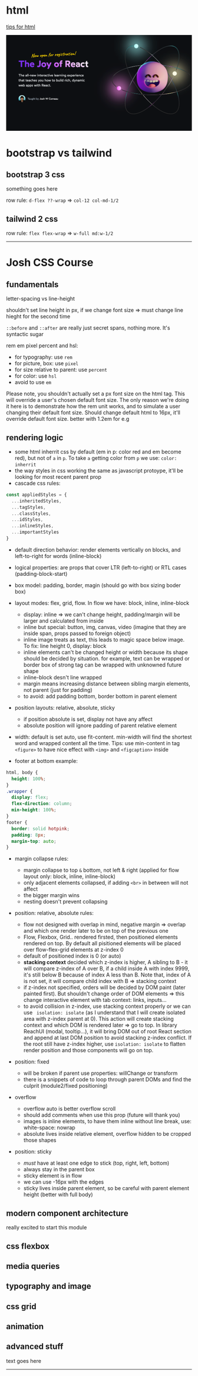 # html

[tips for html](https://markodenic.com/html-tips/)

![joy of react](./attachments/20240125-joy-of-react.png)

# bootstrap vs tailwind 

## bootstrap 3 css

something goes here

row rule: `d-flex ??-wrap` => `col-12 col-md-1/2`

## tailwind 2 css

row rule: `flex flex-wrap` => `w-full md:w-1/2`

---

# Josh CSS Course

## fundamentals

letter-spacing vs line-height

shouldn't set line height in px, if we change font size => must change line hieght for the second time

`::before` and `::after` are really just secret spans, nothing more. It's syntactic sugar

rem em pixel percent and hsl:

- for typography: use `rem`
- for picture, box: use `pixel`
- for size relative to parent: use `percent`
- for color: use `hsl`
- avoid to use `em`

Please note, you shouldn't actually set a px font size on the html tag. This will override a user's chosen default font size. The only reason we're doing it here is to demonstrate how the rem unit works, and to simulate a user changing their default font size. Should change default html to 16px, it'll override default font size. better with 1.2em for e.g 

## rendering logic

- some html inherrit css by default (em in p: color red and em become red), but not of `a` in `p`. To take `a` getting color from `p` we use: `color: inherrit`
- the way styles in css working the same as javascript protoype, it'll be looking for most recent parent prop
- cascade css rules:
```javascript
const appliedStyles = {
  ...inheritedStyles,
  ...tagStyles,
  ...classStyles,
  ...idStyles,
  ...inlineStyles,
  ...importantStyles
}
```

- default direction behavior: render elements vertically on blocks, and left-to-right for words (inline-block)

- logical properties: are props that cover LTR (left-to-right) or RTL cases (padding-block-start)

- box model: padding, border, magin (should go with box sizing boder box)

- layout modes: flex, grid, flow. In flow we have: block, inline, inline-block
    - display: inline => we can't change height, padding/margin will be larger  and calculated from inside
    - inline but special: button, img, canvas, video (imagine that they are inside span, props passed to foreign object)
    - inline image treats as text, this leads to magic space below image. To fix: line height 0, display: block
    - inline elements can't be changed height or width because its shape should be decided by situation. for example, text can be wrapped or border box of strong tag can be wrapped with unknowned future shape
    - inline-block desn't line wrapped
    - margin means increasing distance between sibling margin elements, not parent (just for padding)
    - to avoid: add padding bottom, border bottom in parent element

- position layouts: relative, absolute, sticky
    - if position absolute is set, display not have any affect
    - absolute position will ignore padding of parent relative element

- width: default is set auto, use fit-content. min-width will find the shortest word and wrapped content all the time. Tips: use min-content in tag `<figure>` to have nice effect with `<img>` and `<figcaption>` inside

- footer at bottom example:

```css
html, body {
  height: 100%;
}
.wrapper {
  display: flex;
  flex-direction: column;
  min-height: 100%;
}
footer {
  border: solid hotpink;
  padding: 8px;
  margin-top: auto;
}
```

- margin collapse rules:
    - margin collapse to top `&` bottom, not left & right (applied for flow layout only: block, inline, inline-block)
    - only adjacent elements collapsed, if adding `<br>` in between will not affect
    - the bigger margin wins
    - nesting doesn't prevent collapsing

- position: relative, absolute rules:
    - flow not designed with overlap in mind, negative margin => overlap and which one render later to be on top of the previous one
    - Flow, Flexbox, Grid.. rendered firsted, then positioned elements rendered on top. By default all pisitioned elements will be placed over flow-flex-grid elements at z-index 0
    - default of positioned index is 0 (or auto)
    - **stacking context** decided which z-index is higher, A sibling to B - it will compare z-index of A over B, if a child inside A with index 9999, it's still below B because of index A less than B. Note that, index of A is not set, it will compare child index with B => stacking context
    - if z-index not specified, orders will be decided by DOM paint (later painted first). But shouldn't change order of DOM elements => this change interactive element with tab context: links, inputs...
    - to avoid collision in z-index, use stacking context properly or we can use ` isolation: isolate` (as I understand that I will create isolated area with z-index parent at 0). This action will create stacking context and which DOM is rendered later => go to top. In library ReachUI (modal, tooltip...), it will bring DOM out of root React section and append at last DOM position to avoid stacking z-index conflict. If the root still have z-index higher, use `isolation: isolate` to flatten render position and those components will go on top.

- position: fixed
    - will be broken if parent use  properties: willChange or transform
    - there is a snippets of code to loop through parent DOMs and find the culprit (module2/fixed positioning)

- overflow
    - overflow auto is better overflow scroll
    - should add comments when use this prop (future will thank you)
    - images is inline elements, to have them inline without line break, use: white-space: nowrap
    - absolute lives inside relative element, overflow hidden to be cropped those shapes

- position: sticky
    - *must* have at least one edge to stick (top, right, left, bottom)
    - always stay in the parent box
    - sticky element is in flow 
    - we can use -16px with the edges
    - sticky lives inside parent element, so be careful with parent element height (better with full body)



## modern component architecture

really excited to start this module

## css flexbox

## media queries

## typography and image

## css grid

## animation 

## advanced stuff

text goes here

---
